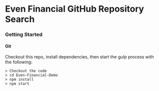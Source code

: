 # Even Financial GitHub Repository Search

### Getting Started


#### Git
Checkout this repo, install dependencies, then start the gulp process with the following:

```
> Checkout the code
> cd Even-Financial-Demo
> npm install
> npm start
```
